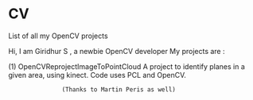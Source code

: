 CV
==

List of all my OpenCV projects

Hi, I am Giridhur S , a newbie OpenCV developer 
My projects are :

(1) OpenCVReprojectImageToPointCloud 
          A project to identify planes in a given area, using kinect. Code uses PCL and OpenCV.
             
                  
                   (Thanks to Martin Peris as well)
                   
                   
